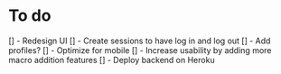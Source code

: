 # To do
[] - Redesign UI
[] - Create sessions to have log in and log out
[] - Add profiles?
[] - Optimize for mobile
[] - Increase usability by adding more macro addition features
[] - Deploy backend on Heroku